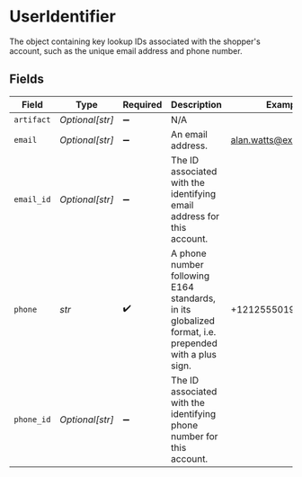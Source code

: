 # UserIdentifier

The object containing key lookup IDs associated with the shopper's account, such as the unique email address and phone number.


## Fields

| Field                                                                                               | Type                                                                                                | Required                                                                                            | Description                                                                                         | Example                                                                                             |
| --------------------------------------------------------------------------------------------------- | --------------------------------------------------------------------------------------------------- | --------------------------------------------------------------------------------------------------- | --------------------------------------------------------------------------------------------------- | --------------------------------------------------------------------------------------------------- |
| `artifact`                                                                                          | *Optional[str]*                                                                                     | :heavy_minus_sign:                                                                                  | N/A                                                                                                 | <nil>                                                                                               |
| `email`                                                                                             | *Optional[str]*                                                                                     | :heavy_minus_sign:                                                                                  | An email address.                                                                                   | alan.watts@example.com                                                                              |
| `email_id`                                                                                          | *Optional[str]*                                                                                     | :heavy_minus_sign:                                                                                  | The ID associated with the identifying email address for this account.                              | <nil>                                                                                               |
| `phone`                                                                                             | *str*                                                                                               | :heavy_check_mark:                                                                                  | A phone number following E164 standards, in its globalized format, i.e. prepended with a plus sign. | +12125550199                                                                                        |
| `phone_id`                                                                                          | *Optional[str]*                                                                                     | :heavy_minus_sign:                                                                                  | The ID associated with the identifying phone number for this account.                               | <nil>                                                                                               |
